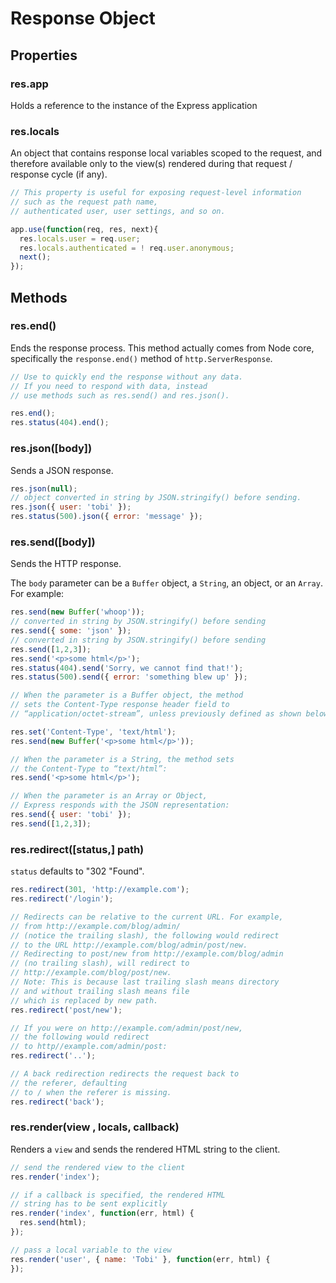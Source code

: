 # Response Object

## Properties

### res.app

Holds a reference to the instance of the Express application

### res.locals

An object that contains response local variables scoped to the request, and therefore available only to the view(s) rendered during that request / response cycle (if any).

```js
// This property is useful for exposing request-level information
// such as the request path name,
// authenticated user, user settings, and so on.

app.use(function(req, res, next){
  res.locals.user = req.user;
  res.locals.authenticated = ! req.user.anonymous;
  next();
});
```

## Methods

### res.end()

Ends the response process. This method actually comes from Node core, specifically the `response.end()` method of `http.ServerResponse`.

```js
// Use to quickly end the response without any data.
// If you need to respond with data, instead
// use methods such as res.send() and res.json().

res.end();
res.status(404).end();
```

### res.json([body])

Sends a JSON response.

```js
res.json(null);
// object converted in string by JSON.stringify() before sending.
res.json({ user: 'tobi' });
res.status(500).json({ error: 'message' });
```

### res.send([body])

Sends the HTTP response.

The `body` parameter can be a `Buffer` object, a `String`, an object, or an `Array`. For example:

```js
res.send(new Buffer('whoop'));
// converted in string by JSON.stringify() before sending
res.send({ some: 'json' });
// converted in string by JSON.stringify() before sending
res.send([1,2,3]);
res.send('<p>some html</p>');
res.status(404).send('Sorry, we cannot find that!');
res.status(500).send({ error: 'something blew up' });

// When the parameter is a Buffer object, the method
// sets the Content-Type response header field to
// “application/octet-stream”, unless previously defined as shown below:

res.set('Content-Type', 'text/html');
res.send(new Buffer('<p>some html</p>'));

// When the parameter is a String, the method sets
// the Content-Type to “text/html”:
res.send('<p>some html</p>');

// When the parameter is an Array or Object,
// Express responds with the JSON representation:
res.send({ user: 'tobi' });
res.send([1,2,3]);
```

### res.redirect([status,] path)

`status` defaults to "302 "Found".

```js
res.redirect(301, 'http://example.com');
res.redirect('/login');

// Redirects can be relative to the current URL. For example,
// from http://example.com/blog/admin/
// (notice the trailing slash), the following would redirect
// to the URL http://example.com/blog/admin/post/new.
// Redirecting to post/new from http://example.com/blog/admin
// (no trailing slash), will redirect to
// http://example.com/blog/post/new.
// Note: This is because last trailing slash means directory
// and without trailing slash means file
// which is replaced by new path.
res.redirect('post/new');

// If you were on http://example.com/admin/post/new,
// the following would redirect
// to http//example.com/admin/post:
res.redirect('..');

// A back redirection redirects the request back to
// the referer, defaulting
// to / when the referer is missing.
res.redirect('back');
```

### res.render(view , locals, callback)

Renders a `view` and sends the rendered HTML string to the client.

```js
// send the rendered view to the client
res.render('index');

// if a callback is specified, the rendered HTML
// string has to be sent explicitly
res.render('index', function(err, html) {
  res.send(html);
});

// pass a local variable to the view
res.render('user', { name: 'Tobi' }, function(err, html) {
});
```
